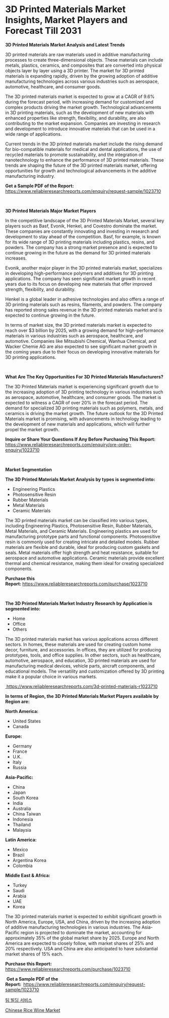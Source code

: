 <p><h1>3D Printed Materials Market Insights, Market Players and Forecast Till 2031</h1></p><p><strong>3D Printed Materials Market Analysis and Latest Trends</strong></p>
<p><p>3D printed materials are raw materials used in additive manufacturing processes to create three-dimensional objects. These materials can include metals, plastics, ceramics, and composites that are converted into physical objects layer by layer using a 3D printer. The market for 3D printed materials is expanding rapidly, driven by the growing adoption of additive manufacturing technologies across various industries such as aerospace, automotive, healthcare, and consumer goods.</p><p>The 3D printed materials market is expected to grow at a CAGR of 9.6% during the forecast period, with increasing demand for customized and complex products driving the market growth. Technological advancements in 3D printing materials, such as the development of new materials with enhanced properties like strength, flexibility, and durability, are also contributing to the market expansion. Companies are investing in research and development to introduce innovative materials that can be used in a wide range of applications.</p><p>Current trends in the 3D printed materials market include the rising demand for bio-compatible materials for medical and dental applications, the use of recycled materials to promote sustainability, and the integration of nanotechnology to enhance the performance of 3D printed materials. These trends are shaping the future of the 3D printed materials market, offering opportunities for growth and technological advancements in the additive manufacturing industry.</p></p>
<p><strong>Get a Sample PDF of the Report:&nbsp;</strong> <a href="https://www.reliableresearchreports.com/enquiry/request-sample/1023710">https://www.reliableresearchreports.com/enquiry/request-sample/1023710</a></p>
<p>&nbsp;</p>
<p><strong>3D Printed Materials Major Market Players</strong></p>
<p><p>In the competitive landscape of the 3D Printed Materials Market, several key players such as Basf, Evonik, Henkel, and Covestro dominate the market. These companies are constantly innovating and investing in research and development to stay ahead of the competition. Basf, for example, is known for its wide range of 3D printing materials including plastics, resins, and powders. The company has a strong market presence and is expected to continue growing in the future as the demand for 3D printed materials increases.</p><p>Evonik, another major player in the 3D printed materials market, specializes in developing high-performance polymers and additives for 3D printing applications. The company has seen significant market growth in recent years due to its focus on developing new materials that offer improved strength, flexibility, and durability.</p><p>Henkel is a global leader in adhesive technologies and also offers a range of 3D printing materials such as resins, filaments, and powders. The company has reported strong sales revenue in the 3D printed materials market and is expected to continue growing in the future.</p><p>In terms of market size, the 3D printed materials market is expected to reach over $3 billion by 2025, with a growing demand for high-performance materials in various industries such as aerospace, healthcare, and automotive. Companies like Mitsubishi Chemical, Wanhua Chemical, and Wacker Chemie AG are also expected to see significant market growth in the coming years due to their focus on developing innovative materials for 3D printing applications.</p></p>
<p>&nbsp;</p>
<p><strong>What Are The Key Opportunities For 3D Printed Materials Manufacturers?</strong></p>
<p><p>The 3D Printed Materials market is experiencing significant growth due to the increasing adoption of 3D printing technology in various industries such as aerospace, automotive, healthcare, and consumer goods. The market is expected to witness a CAGR of over 20% in the forecast period. The demand for specialized 3D printing materials such as polymers, metals, and ceramics is driving the market growth. The future outlook for the 3D Printed Materials market is promising, with advancements in technology leading to the development of new materials and applications, which will further propel the market growth.</p></p>
<p><strong>Inquire or Share Your Questions If Any Before Purchasing This Report:</strong> <a href="https://www.reliableresearchreports.com/enquiry/pre-order-enquiry/1023710">https://www.reliableresearchreports.com/enquiry/pre-order-enquiry/1023710</a></p>
<p>&nbsp;</p>
<p><strong>Market Segmentation</strong></p>
<p><strong>The 3D Printed Materials Market Analysis by types is segmented into:</strong></p>
<p><ul><li>Engineering Plastics</li><li>Photosensitive Resin</li><li>Rubber Materials</li><li>Metal Materials</li><li>Ceramic Materials</li></ul></p>
<p><p>The 3D printed materials market can be classified into various types, including Engineering Plastics, Photosensitive Resin, Rubber Materials, Metal Materials, and Ceramic Materials. Engineering plastics are used for manufacturing prototype parts and functional components. Photosensitive resin is commonly used for creating intricate and detailed models. Rubber materials are flexible and durable, ideal for producing custom gaskets and seals. Metal materials offer high strength and heat resistance, suitable for aerospace and automotive applications. Ceramic materials provide excellent thermal and chemical resistance, making them ideal for creating specialized components.</p></p>
<p><strong>Purchase this Report:&nbsp;</strong><a href="https://www.reliableresearchreports.com/purchase/1023710">https://www.reliableresearchreports.com/purchase/1023710</a></p>
<p>&nbsp;</p>
<p><strong>The 3D Printed Materials Market Industry Research by Application is segmented into:</strong></p>
<p><ul><li>Home</li><li>Office</li><li>Others</li></ul></p>
<p><p>The 3D printed materials market has various applications across different sectors. In homes, these materials are used for creating custom home decor, furniture, and accessories. In offices, they are utilized for producing prototypes, tools, and office supplies. In other sectors, such as healthcare, automotive, aerospace, and education, 3D printed materials are used for manufacturing medical devices, vehicle parts, aircraft components, and educational models. The versatility and customization offered by 3D printing make it a popular choice in various markets.</p></p>
<p><a href="https://www.reliableresearchreports.com/3d-printed-materials-r1023710">&nbsp;https://www.reliableresearchreports.com/3d-printed-materials-r1023710</a></p>
<p><strong>In terms of Region, the 3D Printed Materials Market Players available by Region are:</strong></p>
<p>
    <p> <strong> North America: </strong>
        <ul>
            <li>United States</li>
            <li>Canada</li>
        </ul>
        </p> 
    <p> <strong> Europe: </strong>
        <ul>
            <li>Germany</li>
            <li>France</li>
            <li>U.K.</li>
            <li>Italy</li>
            <li>Russia</li>
        </ul>
        </p> 
    <p> <strong> Asia-Pacific: </strong>
        <ul>
            <li>China</li>
            <li>Japan</li>
            <li>South Korea</li>
            <li>India</li>
            <li>Australia</li>
            <li>China Taiwan</li>
            <li>Indonesia</li>
            <li>Thailand</li>
            <li>Malaysia</li>
        </ul>
        </p> 
    <p> <strong> Latin America: </strong>
        <ul>
            <li>Mexico</li>
            <li>Brazil</li>
            <li>Argentina Korea</li>
            <li>Colombia</li>
        </ul>
        </p> 
    <p> <strong> Middle East & Africa: </strong>
        <ul>
            <li>Turkey</li>
            <li>Saudi</li>
            <li>Arabia</li>
            <li>UAE</li>
            <li>Korea</li>
        </ul>
    </p>
    </p>
<p><p>The 3D printed materials market is expected to exhibit significant growth in North America, Europe, USA, and China, driven by the increasing adoption of additive manufacturing technologies in various industries. The Asia-Pacific region is projected to dominate the market, accounting for approximately 35% of the global market share by 2025. Europe and North America are expected to closely follow, with market shares of 25% and 20% respectively. USA and China are also anticipated to have substantial market shares of 15% each.</p></p>
<p><strong>Purchase this Report: </strong><a href="https://www.reliableresearchreports.com/purchase/1023710">https://www.reliableresearchreports.com/purchase/1023710</a></p>
<p>&nbsp;<strong>Get a Sample PDF of the Report:&nbsp;&nbsp;</strong><a href="https://www.reliableresearchreports.com/enquiry/request-sample/1023710">https://www.reliableresearchreports.com/enquiry/request-sample/1023710</a></p>
<p><strong></strong></p>
<p><p><a href="https://github.com/laholand/Market-Research-Report-List-3/blob/main/392041748784.md">팀 빌딩 서비스</a></p><p><a href="https://github.com/JameTravis/Market-Research-Report-List-5/blob/main/chinese-rice-wine-market.md">Chinese Rice Wine Market</a></p></p>